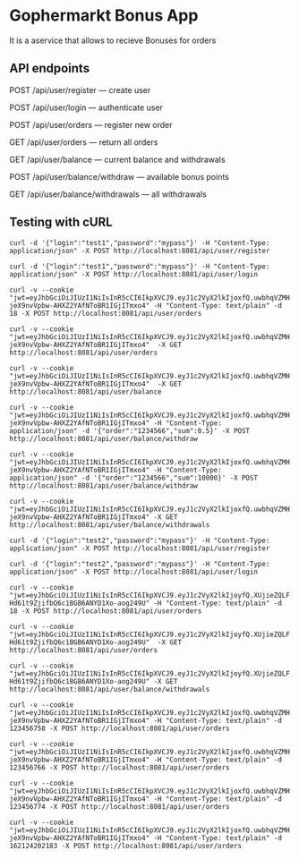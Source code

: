 # Gophermarkt Bonus App

It is a aservice that allows to recieve Bonuses for orders

## API endpoints

POST /api/user/register — create user

POST /api/user/login — authenticate user

POST /api/user/orders — register new order

GET /api/user/orders — return all orders

GET /api/user/balance — current balance and withdrawals

POST /api/user/balance/withdraw — available bonus points

GET /api/user/balance/withdrawals — all withdrawals

## Testing with cURL

 `curl -d '{"login":"test1","password":"mypass"}' -H "Content-Type: application/json" -X POST http://localhost:8081/api/user/register`

  `curl -d '{"login":"test1","password":"mypass"}' -H "Content-Type: application/json" -X POST http://localhost:8081/api/user/login`

   `curl -v --cookie "jwt=eyJhbGciOiJIUzI1NiIsInR5cCI6IkpXVCJ9.eyJ1c2VyX2lkIjoxfQ.uwbhqVZMHjeX9nvVpbw-AHXZ2YAfNToBR1IGjITmxo4" -H "Content-Type: text/plain" -d 18 -X POST http://localhost:8081/api/user/orders`

   `curl -v --cookie "jwt=eyJhbGciOiJIUzI1NiIsInR5cCI6IkpXVCJ9.eyJ1c2VyX2lkIjoxfQ.uwbhqVZMHjeX9nvVpbw-AHXZ2YAfNToBR1IGjITmxo4"  -X GET http://localhost:8081/api/user/orders`

`curl -v --cookie "jwt=eyJhbGciOiJIUzI1NiIsInR5cCI6IkpXVCJ9.eyJ1c2VyX2lkIjoxfQ.uwbhqVZMHjeX9nvVpbw-AHXZ2YAfNToBR1IGjITmxo4"  -X GET http://localhost:8081/api/user/balance`

`curl -v --cookie "jwt=eyJhbGciOiJIUzI1NiIsInR5cCI6IkpXVCJ9.eyJ1c2VyX2lkIjoxfQ.uwbhqVZMHjeX9nvVpbw-AHXZ2YAfNToBR1IGjITmxo4" -H "Content-Type: application/json" -d '{"order":"1234566","sum":0.5}' -X POST http://localhost:8081/api/user/balance/withdraw`

`curl -v --cookie "jwt=eyJhbGciOiJIUzI1NiIsInR5cCI6IkpXVCJ9.eyJ1c2VyX2lkIjoxfQ.uwbhqVZMHjeX9nvVpbw-AHXZ2YAfNToBR1IGjITmxo4" -H "Content-Type: application/json" -d '{"order":"1234566","sum":10000}' -X POST http://localhost:8081/api/user/balance/withdraw`

`curl -v --cookie "jwt=eyJhbGciOiJIUzI1NiIsInR5cCI6IkpXVCJ9.eyJ1c2VyX2lkIjoxfQ.uwbhqVZMHjeX9nvVpbw-AHXZ2YAfNToBR1IGjITmxo4" -X GET http://localhost:8081/api/user/balance/withdrawals`

 `curl -d '{"login":"test2","password":"mypass"}' -H "Content-Type: application/json" -X POST http://localhost:8081/api/user/register`

   `curl -d '{"login":"test2","password":"mypass"}' -H "Content-Type: application/json" -X POST http://localhost:8081/api/user/login`

  `curl -v --cookie "jwt=eyJhbGciOiJIUzI1NiIsInR5cCI6IkpXVCJ9.eyJ1c2VyX2lkIjoyfQ.XUjieZQLFHd61t9ZjifbQ6c1BGB6ANYD1Xo-aog249U" -H "Content-Type: text/plain" -d 18 -X POST http://localhost:8081/api/user/orders`

   `curl -v --cookie "jwt=eyJhbGciOiJIUzI1NiIsInR5cCI6IkpXVCJ9.eyJ1c2VyX2lkIjoyfQ.XUjieZQLFHd61t9ZjifbQ6c1BGB6ANYD1Xo-aog249U"  -X GET http://localhost:8081/api/user/orders`

   `curl -v --cookie "jwt=eyJhbGciOiJIUzI1NiIsInR5cCI6IkpXVCJ9.eyJ1c2VyX2lkIjoyfQ.XUjieZQLFHd61t9ZjifbQ6c1BGB6ANYD1Xo-aog249U" -X GET http://localhost:8081/api/user/balance/withdrawals`

 `curl -v --cookie "jwt=eyJhbGciOiJIUzI1NiIsInR5cCI6IkpXVCJ9.eyJ1c2VyX2lkIjoxfQ.uwbhqVZMHjeX9nvVpbw-AHXZ2YAfNToBR1IGjITmxo4" -H "Content-Type: text/plain" -d 123456758 -X POST http://localhost:8081/api/user/orders`

  `curl -v --cookie "jwt=eyJhbGciOiJIUzI1NiIsInR5cCI6IkpXVCJ9.eyJ1c2VyX2lkIjoxfQ.uwbhqVZMHjeX9nvVpbw-AHXZ2YAfNToBR1IGjITmxo4" -H "Content-Type: text/plain" -d 123456766 -X POST http://localhost:8081/api/user/orders`

  `curl -v --cookie "jwt=eyJhbGciOiJIUzI1NiIsInR5cCI6IkpXVCJ9.eyJ1c2VyX2lkIjoxfQ.uwbhqVZMHjeX9nvVpbw-AHXZ2YAfNToBR1IGjITmxo4" -H "Content-Type: text/plain" -d 123456774 -X POST http://localhost:8081/api/user/orders`

  `curl -v --cookie "jwt=eyJhbGciOiJIUzI1NiIsInR5cCI6IkpXVCJ9.eyJ1c2VyX2lkIjoxfQ.uwbhqVZMHjeX9nvVpbw-AHXZ2YAfNToBR1IGjITmxo4" -H "Content-Type: text/plain" -d 162124202183 -X POST http://localhost:8081/api/user/orders`
